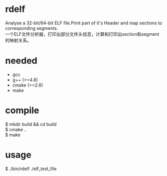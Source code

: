 # rdelf
Analyse a 32-bit/64-bit ELF file.Print part of it's Header and map sections to corresponding segments.  
一个ELF文件分析器，打印出部分文件头信息，计算和打印出section和segment的映射关系。

# needed
- gcc
- g++ (>=4.8)
- cmake (>=2.6)
- make

# compile
$ mkdir build && cd build  
$ cmake ..  
$ make  

# usage
$ ./bin/rdelf ./elf_test_file  
